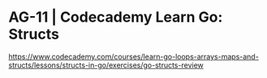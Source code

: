 # AG-11 | Codecademy Learn Go: Structs

https://www.codecademy.com/courses/learn-go-loops-arrays-maps-and-structs/lessons/structs-in-go/exercises/go-structs-review
